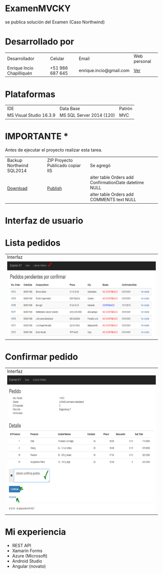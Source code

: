 # ExamenMVCKY
se publica solución del Examen (Caso Northwind)

# Desarrollado por

<table class="egt">
  <tr>
    <td>Desarrollador</td>
    <td>Celular</td>
    <td>Email</td>
    <td>Web personal</td>
  </tr>
  <tr>
    <td>Enrique Incio Chapilliquén</td>
    <td>+51 986 687 645</td>
    <td>enrique.incio@gmail.com</td>
    <td><a href="https://devenriqueincio.web.app/">Ver</a></td>
  </tr>
</table>

# Plataformas 

<table class="egt">
  <tr>
    <td>IDE</td>
    <td>Data Base</td>
    <td>Patrón</td>
  </tr>
  <tr>
    <td>MS Visual Studio 16.3.9</td>
    <td>MS SQL Server 2014 (120)</td></td>
    <td>MVC</td></td>
  </tr>
</table>

# IMPORTANTE *
Antes de ejecutar el proyecto realizar esta tarea.

<table class="egt">
  <tr>
    <td>Backup Northwind SQL2014</td>
    <td>ZIP Proyecto Publicado copiar IIS</td>
    <td>Se agregó</td>
  </tr>
  <tr>
    <td rowspan="2"><a href="https://github.com/eincioch/ExamenMVCKY/blob/master/Northwind2014.bak">Download</a></td>
    <td rowspan="2"><a href="https://github.com/eincioch/ExamenMVCKY/blob/master/Publicado.zip">Publish</a></td>
    <td>alter table Orders add ConfirmationDate datetime NULL</td></tr>
    <tr><td>alter table Orders add COMMENTS text NULL</td>
  </tr>
</table>

# Interfaz de usuario

# Lista pedidos

<table class="egt">
  <tr>
    <td>Interfaz</td>
  </tr>
  <tr>
    <td><img src="https://github.com/eincioch/ExamenMVCKY/blob/master/img/listado.png" width="700" height="250"></td>
  </tr>
</table>

# Confirmar pedido

<table class="egt">
  <tr>
    <td>Interfaz</td>
  </tr>
  <tr>
    <td><img src="https://github.com/eincioch/ExamenMVCKY/blob/master/img/actualiza.png" width="700" height="450"></td>
  </tr>
</table>


# Mi experiencia

- REST API
- Xamarin Forms
- Azure (Microsoft)
- Android Studio
- Angular (novato)



